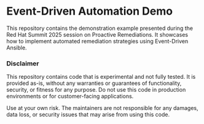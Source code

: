 # Event-Driven Automation Demo

This repository contains the demonstration example presented during the Red Hat Summit 2025 session on Proactive Remediations. It showcases how to implement automated remediation strategies using Event-Driven Ansible.

### Disclaimer

This repository contains code that is experimental and not fully tested. It is provided as-is, without any warranties or guarantees of functionality, security, or fitness for any purpose. Do not use this code in production environments or for customer-facing applications.

Use at your own risk. The maintainers are not responsible for any damages, data loss, or security issues that may arise from using this code.
